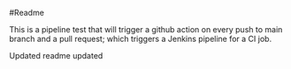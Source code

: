 #Readme

This is a pipeline test that will trigger a github action on every push to main branch and a pull request; which triggers a Jenkins pipeline for a CI job.


Updated readme updated
